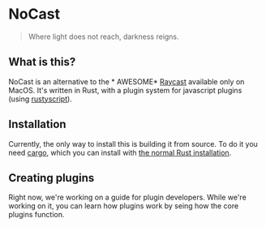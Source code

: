 # NoCast
> Where light does not reach, darkness reigns.

## What is this?
NoCast is an alternative to the * AWESOME* [Raycast](https://www.raycast.com/) available only on MacOS.
It's written in Rust, with a plugin system for javascript plugins (using [rustyscript](https://github.com/rscarson/rustyscript/)).

## Installation
Currently, the only way to install this is building it from source. To do it you need [cargo](https://doc.rust-lang.org/cargo/),
which you can install with [the normal Rust installation](https://rustup.rs/).

## Creating plugins
Right now, we're working on a guide for plugin developers. While we're working on it, you can learn how plugins work
by seing how the core plugins function.
